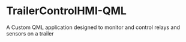 # TrailerControlHMI-QML
A Custom QML application designed to monitor and control relays and sensors on a trailer
